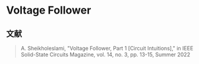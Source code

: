 # Voltage Follower

## 文献

>A. Sheikholeslami, "Voltage Follower, Part 1 [Circuit Intuitions]," in IEEE Solid-State Circuits Magazine, vol. 14, no. 3, pp. 13-15, Summer 2022
